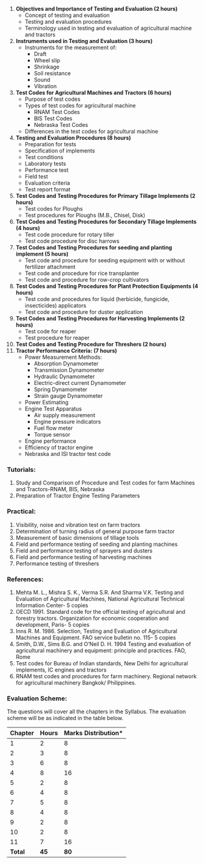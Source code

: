 1. **Objectives and Importance of Testing and Evaluation (2 hours)**
    * Concept of testing and evaluation
    * Testing and evaluation procedures
    * Terminology used in testing and evaluation of agricultural machine and tractors
2. **Instruments used in Testing and Evaluation (3 hours)**
    * Instruments for the measurement of:
        * Draft
        * Wheel slip
        * Shrinkage
        * Soil resistance
        * Sound
        * Vibration
3. **Test Codes for Agricultural Machines and Tractors (6 hours)**
    * Purpose of test codes
    * Types of test codes for agricultural machine
        * RNAM Test Codes
        * BIS Test Codes
        * Nebraska Test Codes
    * Differences in the test codes for agricultural machine
4. **Testing and Evaluation Procedures (8 hours)**
    * Preparation for tests
    * Specification of implements
    * Test conditions
    * Laboratory tests
    * Performance test
    * Field test
    * Evaluation criteria
    * Test report format
5. **Test Codes and Testing Procedures for Primary Tillage Implements (2 hours)**
    * Test codes for Ploughs
    * Test procedures for Ploughs (M.B., Chisel, Disk)
6. **Test Codes and Testing Procedures for Secondary Tillage Implements (4 hours)**
    * Test code procedure for rotary tiller
    * Test code procedure for disc harrows
7. **Test Codes and Testing Procedures for seeding and planting implement (5 hours)**
    * Test code and procedure for seeding equipment with or without fertilizer attachment
    * Test code and procedure for rice transplanter
    * Test code and procedure for row-crop cultivators
8. **Test Codes and Testing Procedures for Plant Protection Equipments (4 hours)**
    * Test code and procedures for liquid (herbicide, fungicide, insecticides) applicators
    * Test code and procedure for duster application
9. **Test Codes and Testing Procedures for Harvesting Implements (2 hours)**
    * Test code for reaper
    * Test procedure for reaper
10. **Test Codes and Testing Procedure for Threshers (2 hours)**
11. **Tractor Performance Criteria: (7 hours)**
    * Power Measurement Methods:
        * Absorption Dynamometer
        * Transmission Dynamometer
        * Hydraulic Dynamometer
        * Electric-direct current Dynamometer
        * Spring Dynamometer
        * Strain gauge Dynamometer
    * Power Estimating
    * Engine Test Apparatus
        * Air supply measurement
        * Engine pressure indicators
        * Fuel flow meter
        * Torque sensor
    * Engine performance
    * Efficiency of tractor engine
    * Nebraska and ISI tractor test code

### Tutorials:

1. Study and Comparison of Procedure and Test codes for farm Machines and Tractors-RNAM, BIS, Nebraska
2. Preparation of Tractor Engine Testing Parameters

### Practical:

1. Visibility, noise and vibration test on farm tractors
2. Determination of turning radius of general purpose farm tractor
3. Measurement of basic dimensions of tillage tools
4. Field and performance testing of seeding and planting machines
5. Field and performance testing of sprayers and dusters
6. Field and performance testing of harvesting machines
7. Performance testing of threshers

### References:

1. Mehta M. L., Mishra S. K., Verma S.R. And Sharma V.K. Testing and Evaluation of Agricultural Machines, National Agricultural Technical Information Center- 5 copies
2. OECD 1991. Standard code for the official testing of agricultural and forestry tractors. Organization for economic cooperation and development, Paris- 5 copies
3. Inns R. M. 1986. Selection, Testing and Evaluation of Agricultural Machines and Equipment. FAO service bulletin no. 115- 5 copies
4. Smith, D.W., Sims B.G. and O&rsquo;Neil D. H. 1994 Testing and evaluation of agricultural machinery and equipment: principle and practices. FAO, Rome
5. Test codes for Bureau of Indian standards, New Delhi for agricultural implements, IC engines and tractors
6. RNAM test codes and procedures for farm machinery. Regional network for agricultural machinery Bangkok/ Philippines.

### Evaluation Scheme: 

The questions will cover all the chapters in the Syllabus. The evaluation scheme will be as indicated in the table below.

| Chapter   | Hours  | Marks Distribution* |
| --------- | ------ | ------------------- |
| 1         | 2      | 8                   |
| 2         | 3      | 8                   |
| 3         | 6      | 8                   |
| 4         | 8      | 16                  |
| 5         | 2      | 8                   |
| 6         | 4      | 8                   |
| 7         | 5      | 8                   |
| 8         | 4      | 8                   |
| 9         | 2      | 8                   |
| 10        | 2      | 8                   |
| 11        | 7      | 16                  |
| **Total** | **45** | **80**              |
